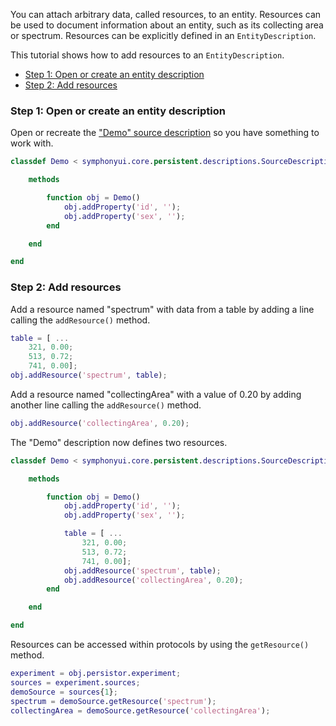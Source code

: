 You can attach arbitrary data, called resources, to an entity. Resources can be used to document information about an entity, such as its collecting area or spectrum. Resources can be explicitly defined in an `EntityDescription`.

This tutorial shows how to add resources to an `EntityDescription`.

- [Step 1: Open or create an entity description](#step-1-open-or-create-an-entity-description)
- [Step 2: Add resources](#step-2-add-resources)

### Step 1: Open or create an entity description
Open or recreate the ["Demo" source description](Write-an-Entity-Description) so you have something to work with.

```matlab
classdef Demo < symphonyui.core.persistent.descriptions.SourceDescription

    methods

        function obj = Demo()
            obj.addProperty('id', '');
            obj.addProperty('sex', '');
        end

    end

end
```

### Step 2: Add resources
Add a resource named "spectrum" with data from a table by adding a line calling the `addResource()` method.

```matlab
table = [ ...
    321, 0.00;
    513, 0.72;
    741, 0.00];
obj.addResource('spectrum', table);
```

Add a resource named "collectingArea" with a value of 0.20 by adding another line calling the `addResource()` method.

```matlab
obj.addResource('collectingArea', 0.20);
```

The "Demo" description now defines two resources.

```matlab
classdef Demo < symphonyui.core.persistent.descriptions.SourceDescription

    methods

        function obj = Demo()
            obj.addProperty('id', '');
            obj.addProperty('sex', '');

            table = [ ...
                321, 0.00;
                513, 0.72;
                741, 0.00];
            obj.addResource('spectrum', table);
            obj.addResource('collectingArea', 0.20);
        end

    end

end
```

Resources can be accessed within protocols by using the `getResource()` method.

```matlab
experiment = obj.persistor.experiment;
sources = experiment.sources;
demoSource = sources{1};
spectrum = demoSource.getResource('spectrum');
collectingArea = demoSource.getResource('collectingArea');
```
